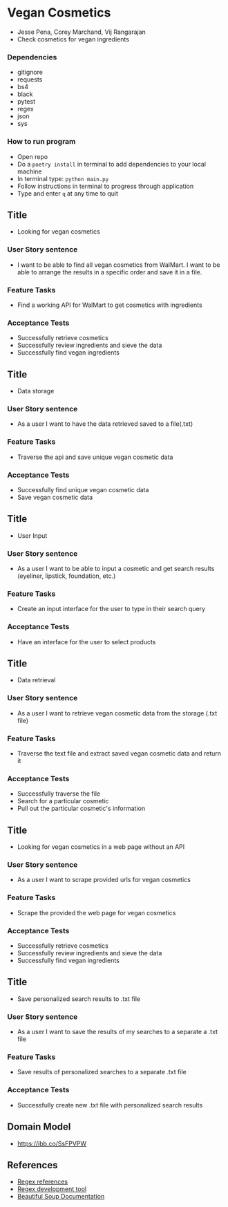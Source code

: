 # Vegan Cosmetics
* Jesse Pena, Corey Marchand, Vij Rangarajan
* Check cosmetics for vegan ingredients

### Dependencies
* gitignore
* requests
* bs4
* black 
* pytest
* regex
* json
* sys

### How to run program
* Open repo
* Do a `poetry install` in terminal to add dependencies to your local machine
* In terminal type: `python main.py`
* Follow instructions in terminal to progress through application
* Type and enter `q` at any time to quit


## Title
* Looking for vegan cosmetics
### User Story sentence
* I want to be able to find all vegan cosmetics from WalMart. I want to be able to arrange the results in a specific order and save it in a file.
### Feature Tasks
* Find a working API for WalMart to get cosmetics with ingredients
### Acceptance Tests
* Successfully retrieve cosmetics
* Successfully review ingredients and sieve the data
* Successfully find vegan ingredients 

## Title
* Data storage
### User Story sentence
* As a user I want to have the data retrieved saved to a file(.txt)
### Feature Tasks
* Traverse the api and save unique vegan cosmetic data 
### Acceptance Tests
* Successfully find unique vegan cosmetic data
* Save vegan cosmetic data

## Title
* User Input
### User Story sentence
* As a user I want to be able to input a cosmetic and get search results (eyeliner, lipstick, foundation, etc.)
### Feature Tasks
* Create an input interface for the user to type in their search query
### Acceptance Tests
* Have an interface for the user to select products

## Title
* Data retrieval
### User Story sentence
* As a user I want to retrieve vegan cosmetic data from the storage (.txt file)
### Feature Tasks
* Traverse the text file and extract saved vegan cosmetic data and return it
### Acceptance Tests
* Successfully traverse the file 
* Search for a particular cosmetic
* Pull out the particular cosmetic's information

## Title
* Looking for vegan cosmetics in a web page without an API
### User Story sentence
* As a user I want to scrape provided urls for vegan cosmetics
### Feature Tasks
* Scrape the provided the web page for vegan cosmetics
### Acceptance Tests
* Successfully retrieve cosmetics
* Successfully review ingredients and sieve the data
* Successfully find vegan ingredients 


## Title
* Save personalized search results to .txt file
### User Story sentence
* As a user I want to save the results of my searches to a separate a .txt file
### Feature Tasks
* Save results of personalized searches to a separate .txt file
### Acceptance Tests
* Successfully create new .txt file with personalized search results

## Domain Model
* https://ibb.co/SsFPVPW

## References  
* [Regex references](https://www.regexpal.com/95367)  
* [Regex development tool](https://regex101.com/)
* [Beautiful Soup Documentation](https://www.crummy.com/software/BeautifulSoup/bs4/doc/)
